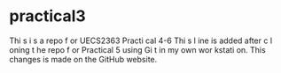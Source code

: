 # practical3
Thi s i s a repo f or UECS2363 Practi cal 4-6
Thi s l ine is added after c l oning t he repo f or Practical 5
using Gi t in my own wor kstati on.
This changes is made on the GitHub website.
